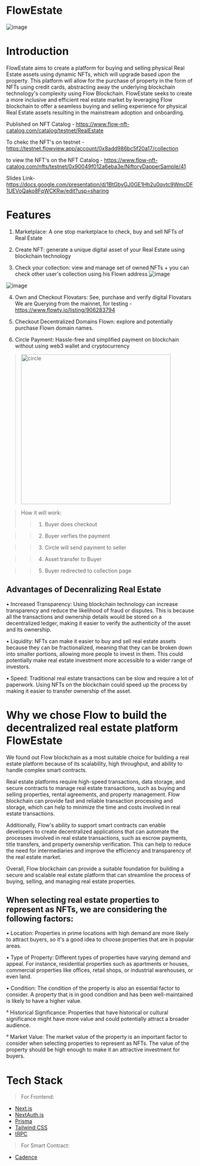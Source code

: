 # FlowEstate

![image](https://user-images.githubusercontent.com/95926324/221268137-b0d2e17e-610c-4ee6-8a9e-eebb498bd781.png)

# Introduction
FlowEstate aims to create a platform for buying and selling physical Real Estate assets using dynamic NFTs, which will upgrade based upon the property. This platform will allow for the purchase of property in the form of NFTs using credit cards, abstracting away the underlying blockchain technology's complexity using Flow Blockchain. FlowEstate seeks to create a more inclusive and efficient real estate market by leveraging Flow blockchain to offer a seamless buying and selling experience for physical Real Estate assets resulting in the mainstream adoption and onboarding.
 
 Published on NFT Catalog - https://www.flow-nft-catalog.com/catalog/testnet/RealEstate
 
 To chekc the NFT's on testnet - https://testnet.flowview.app/account/0x8add986bc5f20a17/collection
 
 to view the NFT's on the NFT Catalog - https://www.flow-nft-catalog.com/nfts/testnet/0x90049f012a6eba3e/NiftoryDapperSample/41
 
 Slides Link- https://docs.google.com/presentation/d/1BtGbyGJ0GE1Hh2u0qvtc9WmcDF1UEVoQako8FqWCKRw/edit?usp=sharing
 
# Features

1. Marketplace:
A one stop marketplace to check, buy and sell NFTs of Real Estate

2. Create NFT:
generate a unique digital asset of your Real Estate using blockchain technology

3. Check your collection:
view and manage set of owned NFTs + you can check other user's collection using his Flown address
![image](https://user-images.githubusercontent.com/95926324/221442058-60e360a4-5719-401e-aec5-a3cadf86c57f.png)

![image](https://user-images.githubusercontent.com/95926324/221573120-4f199065-59e6-45cc-979a-f5213d203e6b.png)

4. Own and Checkout Flovatars:
See, purchase and verify digital Flovatars 
We are Querying from the mainnet, for testing - https://www.flowty.io/listing/906283794 

5. Checkout Decentralized Domains Flown:
explore and potentially purchase Flown domain names.

6. Circle Payment:
Hassle-free and simplified payment on blockchain without using web3 wallet and cryptocurrency

> <img src="https://user-images.githubusercontent.com/95926324/221572205-dbe85d57-927e-4e95-9cc6-9024d89250f9.png" alt="circle" width="400px"></img>

> How it will work:
>> 1. Buyer does checkout

>> 2. Buyer verfies the payment

>> 3. Circle will send payment to seller

>> 4. Asset transfer to Buyer

>> 5. Buyer redirected to collection page


## Advantages of Decenralizing Real Estate
 
• Increased Transparency: Using blockchain technology can increase transparency and reduce the likelihood of fraud or disputes. This is because all the transactions and ownership details would be stored on a decentralized ledger, making it easier to verify the authenticity of the asset and its ownership.

• Liquidity: NFTs can make it easier to buy and sell real estate assets because they can be fractionalized, meaning that they can be broken down into smaller portions, allowing more people to invest in them. This could potentially make real estate investment more accessible to a wider range of investors.

• Speed: Traditional real estate transactions can be slow and require a lot of paperwork. Using NFTs on the blockchain could speed up the process by making it easier to transfer ownership of the asset.

# Why we chose Flow to build the decentralized real estate platform FlowEstate
We found out Flow blockchain as a most suitable choice for building a real estate platform because of its scalability, high throughput, and ability to handle complex smart contracts.

Real estate platforms require high-speed transactions, data storage, and secure contracts to manage real estate transactions, such as buying and selling properties, rental agreements, and property management. Flow blockchain can provide fast and reliable transaction processing and storage, which can help to minimize the time and costs involved in real estate transactions.

Additionally, Flow's ability to support smart contracts can enable developers to create decentralized applications that can automate the processes involved in real estate transactions, such as escrow payments, title transfers, and property ownership verification. This can help to reduce the need for intermediaries and improve the efficiency and transparency of the real estate market.

Overall, Flow blockchain can provide a suitable foundation for building a secure and scalable real estate platform that can streamline the process of buying, selling, and managing real estate properties. 

## When selecting real estate properties to represent as NFTs, we are considering the following factors:

• Location: Properties in prime locations with high demand are more likely to attract buyers, so it's a good idea to choose properties that are in popular areas.

• Type of Property: Different types of properties have varying demand and appeal. For instance, residential properties such as apartments or houses, commercial properties like offices, retail shops, or industrial warehouses, or even land.

• Condition: The condition of the property is also an essential factor to consider. A property that is in good condition and has been well-maintained is likely to have a higher value.

° Historical Significance: Properties that have historical or cultural significance might have more value and could potentially attract a broader audience.

° Market Value: The market value of the property is an important factor to consider when selecting properties to represent as NFTs. The value of the property should be high enough to make it an attractive investment for buyers.


# Tech Stack
> For Frontend:
- [Next.js](https://nextjs.org)
- [NextAuth.js](https://next-auth.js.org)
- [Prisma](https://prisma.io)
- [Tailwind CSS](https://tailwindcss.com)
- [tRPC](https://trpc.io)
> For Smart Contract:
- [Cadence](https://developers.flow.com/cadence)

